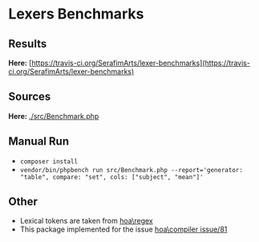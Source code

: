 # Lexers Benchmarks

## Results 

**Here:** [https://travis-ci.org/SerafimArts/lexer-benchmarks](https://travis-ci.org/SerafimArts/lexer-benchmarks)

## Sources

**Here:** [./src/Benchmark.php](./src/Benchmark.php)

## Manual Run

- `composer install`
- `vendor/bin/phpbench run src/Benchmark.php --report='generator: "table", compare: "set", cols: ["subject", "mean"]'`

## Other

- Lexical tokens are taken from [hoa\regex](https://github.com/hoaproject/Regex/blob/master/Source/Grammar.pp)
- This package implemented for the issue [hoa\compiler issue/81](https://github.com/hoaproject/Compiler/issues/81)
